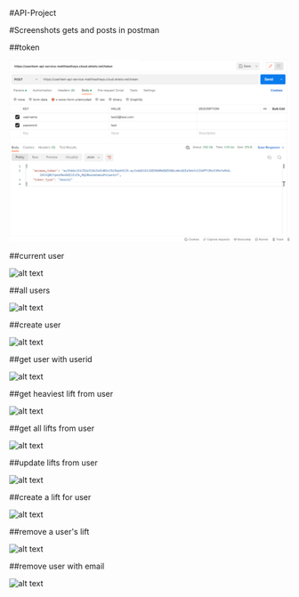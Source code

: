 #API-Project

#Screenshots gets and posts in postman

##token

![alt text](https://github.com/MatthiasTheys/api2/blob/main/images/post_token.png?raw=true)

##current user

![alt text](https://github.com//blob/[branch]/image.jpg?raw=true)

##all users

![alt text](https://github.com//blob/[branch]/image.jpg?raw=true)

##create user

![alt text](https://github.com//blob/[branch]/image.jpg?raw=true)

##get user with userid

![alt text](https://github.com//blob/[branch]/image.jpg?raw=true)

##get heaviest lift from user

![alt text](https://github.com//blob/[branch]/image.jpg?raw=true)

##get all lifts from user

![alt text](https://github.com//blob/[branch]/image.jpg?raw=true)

##update lifts from user

![alt text](https://github.com//blob/[branch]/image.jpg?raw=true)

##create a lift for user

![alt text](https://github.com//blob/[branch]/image.jpg?raw=true)

##remove a user's lift

![alt text](https://github.com//blob/[branch]/image.jpg?raw=true)

##remove user with email

![alt text](https://github.com//blob/[branch]/image.jpg?raw=true)